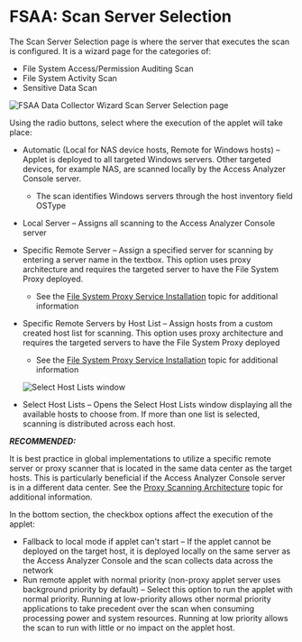 # FSAA: Scan Server Selection

The Scan Server Selection page is where the server that executes the scan is configured. It is a
wizard page for the categories of:

- File System Access/Permission Auditing Scan
- File System Activity Scan
- Sensitive Data Scan

![FSAA Data Collector Wizard Scan Server Selection page](/img/product_docs/accessanalyzer/admin/datacollector/fsaa/scanserverselection.webp)

Using the radio buttons, select where the execution of the applet will take place:

- Automatic (Local for NAS device hosts, Remote for Windows hosts) – Applet is deployed to all
  targeted Windows servers. Other targeted devices, for example NAS, are scanned locally by the
  Access Analyzer Console server.

    - The scan identifies Windows servers through the host inventory field OSType

- Local Server – Assigns all scanning to the Access Analyzer Console server
- Specific Remote Server – Assign a specified server for scanning by entering a server name in the
  textbox. This option uses proxy architecture and requires the targeted server to have the File
  System Proxy deployed.

    - See the [File System Proxy Service Installation](/docs/accessanalyzer/12.0/install/filesystemproxy/wizard.md)
      topic for additional information

- Specific Remote Servers by Host List – Assign hosts from a custom created host list for scanning.
  This option uses proxy architecture and requires the targeted servers to have the File System
  Proxy deployed

    - See the [File System Proxy Service Installation](/docs/accessanalyzer/12.0/install/filesystemproxy/wizard.md)
      topic for additional information

    ![Select Host Lists window](/img/product_docs/accessanalyzer/admin/datacollector/fsaa/selecthostlists.webp)

- Select Host Lists – Opens the Select Host Lists window displaying all the available hosts to
  choose from. If more than one list is selected, scanning is distributed across each host.

**_RECOMMENDED:_**

It is best practice in global implementations to utilize a specific remote server or proxy scanner
that is located in the same data center as the target hosts. This is particularly beneficial if the
Access Analyzer Console server is in a different data center. See the
[Proxy Scanning Architecture](/docs/accessanalyzer/12.0/install/filesystemproxy/overview.md#proxy-scanning-architecture)
topic for additional information.

In the bottom section, the checkbox options affect the execution of the applet:

- Fallback to local mode if applet can't start – If the applet cannot be deployed on the target
  host, it is deployed locally on the same server as the Access Analyzer Console and the scan
  collects data across the network
- Run remote applet with normal priority (non-proxy applet server uses background priority by
  default) – Select this option to run the applet with normal priority. Running at low-priority
  allows other normal priority applications to take precedent over the scan when consuming
  processing power and system resources. Running at low priority allows the scan to run with little
  or no impact on the applet host.
